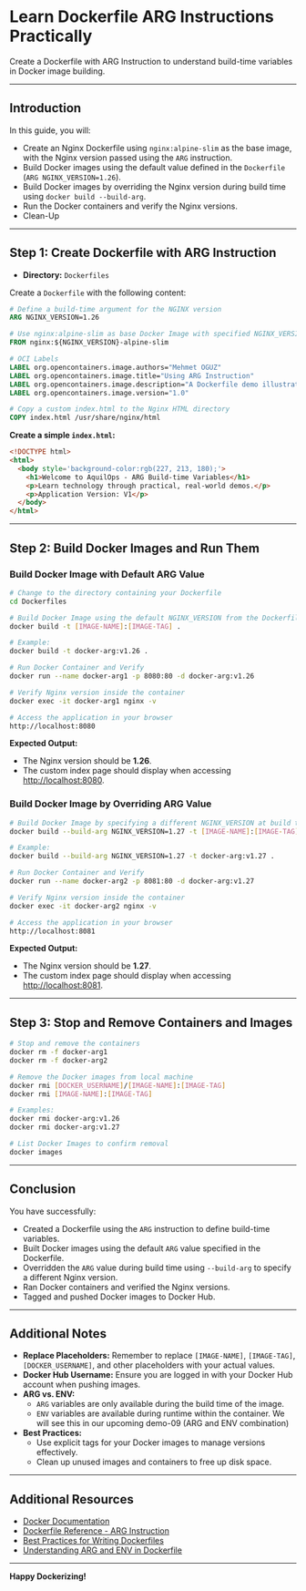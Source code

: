 
# Learn Dockerfile ARG Instructions Practically
Create a Dockerfile with ARG Instruction to understand build-time variables in Docker image building.



---

## Introduction

In this guide, you will:

- Create an Nginx Dockerfile using `nginx:alpine-slim` as the base image, with the Nginx version passed using the `ARG` instruction.
- Build Docker images using the default value defined in the `Dockerfile` (`ARG NGINX_VERSION=1.26`).
- Build Docker images by overriding the Nginx version during build time using `docker build --build-arg`.
- Run the Docker containers and verify the Nginx versions.
- Clean-Up
---

## Step 1: Create Dockerfile with ARG Instruction

- **Directory:** `Dockerfiles`

Create a `Dockerfile` with the following content:

```dockerfile
# Define a build-time argument for the NGINX version
ARG NGINX_VERSION=1.26

# Use nginx:alpine-slim as base Docker Image with specified NGINX_VERSION
FROM nginx:${NGINX_VERSION}-alpine-slim

# OCI Labels
LABEL org.opencontainers.image.authors="Mehmet OGUZ"
LABEL org.opencontainers.image.title="Using ARG Instruction"
LABEL org.opencontainers.image.description="A Dockerfile demo illustrating the ARG instruction"
LABEL org.opencontainers.image.version="1.0"

# Copy a custom index.html to the Nginx HTML directory
COPY index.html /usr/share/nginx/html
```

**Create a simple `index.html`:**

```html
<!DOCTYPE html> 
<html> 
  <body style='background-color:rgb(227, 213, 180);'> 
    <h1>Welcome to AquilOps - ARG Build-time Variables</h1> 
    <p>Learn technology through practical, real-world demos.</p> 
    <p>Application Version: V1</p>     
  </body>
</html>

```

---

## Step 2: Build Docker Images and Run Them

### Build Docker Image with Default ARG Value

```bash
# Change to the directory containing your Dockerfile
cd Dockerfiles

# Build Docker Image using the default NGINX_VERSION from the Dockerfile
docker build -t [IMAGE-NAME]:[IMAGE-TAG] .

# Example:
docker build -t docker-arg:v1.26 .

# Run Docker Container and Verify
docker run --name docker-arg1 -p 8080:80 -d docker-arg:v1.26

# Verify Nginx version inside the container
docker exec -it docker-arg1 nginx -v

# Access the application in your browser
http://localhost:8080
```

**Expected Output:**

- The Nginx version should be **1.26**.
- The custom index page should display when accessing [http://localhost:8080](http://localhost:8080).

### Build Docker Image by Overriding ARG Value

```bash
# Build Docker Image by specifying a different NGINX_VERSION at build time
docker build --build-arg NGINX_VERSION=1.27 -t [IMAGE-NAME]:[IMAGE-TAG] .

# Example:
docker build --build-arg NGINX_VERSION=1.27 -t docker-arg:v1.27 .

# Run Docker Container and Verify
docker run --name docker-arg2 -p 8081:80 -d docker-arg:v1.27

# Verify Nginx version inside the container
docker exec -it docker-arg2 nginx -v

# Access the application in your browser
http://localhost:8081
```

**Expected Output:**

- The Nginx version should be **1.27**.
- The custom index page should display when accessing [http://localhost:8081](http://localhost:8081).

---

## Step 3: Stop and Remove Containers and Images

```bash
# Stop and remove the containers
docker rm -f docker-arg1
docker rm -f docker-arg2

# Remove the Docker images from local machine
docker rmi [DOCKER_USERNAME]/[IMAGE-NAME]:[IMAGE-TAG]
docker rmi [IMAGE-NAME]:[IMAGE-TAG]

# Examples:
docker rmi docker-arg:v1.26
docker rmi docker-arg:v1.27

# List Docker Images to confirm removal
docker images
```

---

## Conclusion

You have successfully:

- Created a Dockerfile using the `ARG` instruction to define build-time variables.
- Built Docker images using the default `ARG` value specified in the Dockerfile.
- Overridden the `ARG` value during build time using `--build-arg` to specify a different Nginx version.
- Ran Docker containers and verified the Nginx versions.
- Tagged and pushed Docker images to Docker Hub.

---

## Additional Notes

- **Replace Placeholders:** Remember to replace `[IMAGE-NAME]`, `[IMAGE-TAG]`, `[DOCKER_USERNAME]`, and other placeholders with your actual values.
- **Docker Hub Username:** Ensure you are logged in with your Docker Hub account when pushing images.
- **ARG vs. ENV:**
  - `ARG` variables are only available during the build time of the image.
  - `ENV` variables are available during runtime within the container. We will see this in our upcoming demo-09 (ARG and ENV combination)
- **Best Practices:**
  - Use explicit tags for your Docker images to manage versions effectively.
  - Clean up unused images and containers to free up disk space.

---

## Additional Resources

- [Docker Documentation](https://docs.docker.com/)
- [Dockerfile Reference - ARG Instruction](https://docs.docker.com/engine/reference/builder/#arg)
- [Best Practices for Writing Dockerfiles](https://docs.docker.com/develop/develop-images/dockerfile_best-practices/)
- [Understanding ARG and ENV in Dockerfile](https://vsupalov.com/docker-arg-vs-env/)

---

**Happy Dockerizing!**
